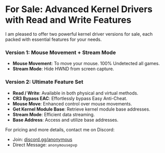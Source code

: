 # For Sale: Advanced Kernel Drivers with Read and Write Features

I am pleased to offer two powerful kernel driver versions for sale, each packed with essential features for your needs.

### Version 1: Mouse Movement + Stream Mode
- **Mouse Movement**: To move your mouse. 100% Undetected all games.
- **Stream Mode**: Hide HWND from screen capture.

### Version 2: Ultimate Feature Set
- **Read / Write**: Available in both physical and virtual methods.
- **CR3 Bypass EAC**: Effortlessly bypass Easy Anti-Cheat.
- **Mouse Move**: Enhanced control over mouse movements.
- **Get Kernel Module Base**: Retrieve kernel module base addresses.
- **Stream Mode**: Efficient data streaming.
- **Base Address**: Access and utilize base addresses.

For pricing and more details, contact me on Discord:
- Join: [discord.gg/anonymous](https://discord.gg/anonymous)
- Direct Message: `anonymousepvp`
